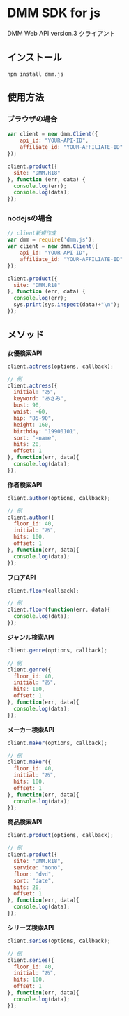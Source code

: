 # DMM SDK for js
DMM Web API version.3 クライアント

## インストール

```
npm install dmm.js
```

## 使用方法

### ブラウザの場合

``` javascript
var client = new dmm.Client({
    api_id: "YOUR-API-ID",
    affiliate_id: "YOUR-AFFILIATE-ID"
});

client.product({
  site: "DMM.R18"
}, function (err, data) {
  console.log(err);
  console.log(data);
});
```

### nodejsの場合

``` javascript
// client新規作成
var dmm = require('dmm.js');
var client = new dmm.Client({
    api_id: "YOUR-API-ID",
    affiliate_id: "YOUR-AFFILIATE-ID"
});

client.product({
  site: "DMM.R18"
}, function (err, data) {
  console.log(err);
  sys.print(sys.inspect(data)+"\n");
});

```

## メソッド
**女優検索API**

``` javascript
client.actress(options, callback);

// 例
client.actress({
  initial: "あ",
  keyword: "あさみ",
  bust: 90,
  waist: -60,
  hip: "85-90",
  height: 160,
  birthday: "19900101",
  sort: "-name",
  hits: 20,
  offset: 1
}, function(err, data){
  console.log(data);
});
```

**作者検索API**

``` javascript
client.author(options, callback);

// 例
client.author({
  floor_id: 40,
  initial: "あ",
  hits: 100,
  offset: 1
}, function(err, data){
  console.log(data);
});

```

**フロアAPI**

``` javascript
client.floor(callback);

// 例
client.floor(function(err, data){
  console.log(data);
});

```

**ジャンル検索API**

``` javascript
client.genre(options, callback);

// 例
client.genre({
  floor_id: 40,
  initial: "あ",
  hits: 100,
  offset: 1
}, function(err, data){
  console.log(data);
});

```

**メーカー検索API**

``` javascript
client.maker(options, callback);

// 例
client.maker({
  floor_id: 40,
  initial: "あ",
  hits: 100,
  offset: 1
}, function(err, data){
  console.log(data);
});
```

**商品検索API**

``` javascript
client.product(options, callback);

// 例
client.product({
  site: "DMM.R18",
  service: "mono",
  floor: "dvd",
  sort: "date",
  hits: 20,
  offset: 1
}, function(err, data){
  console.log(data);
});
```

**シリーズ検索API**

``` javascript
client.series(options, callback);

// 例
client.series({
  floor_id: 40,
  initial: "あ",
  hits: 100,
  offset: 1
}, function(err, data){
  console.log(data);
});
```